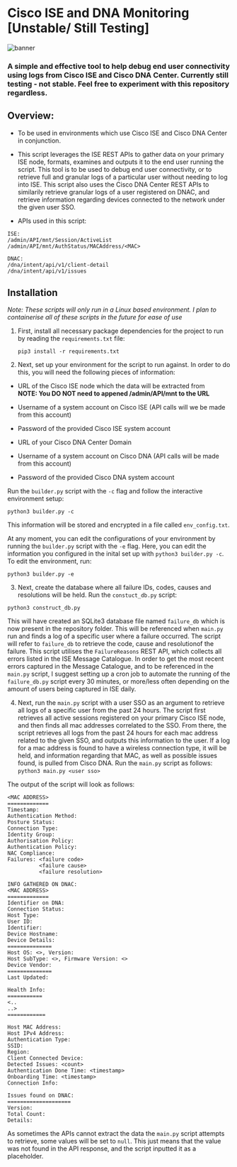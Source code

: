 # Cisco ISE and DNA Monitoring  [Unstable/ Still Testing]
![banner](https://shoppaulzizkaphoto.com/cdn/shop/products/Desktop-1.jpg?v=1523412172 "banner")  
### A simple and effective tool to help debug end user connectivity using logs from Cisco ISE and Cisco DNA Center. Currently still testing - not stable. Feel free to experiment with this repository regardless.  

## Overview: 
- To be used in environments which use Cisco ISE and Cisco DNA Center in conjunction.  

- This script leverages the ISE REST APIs to gather data on your primary ISE node, formats, examines and outputs it to the end user running the script. This tool is to be used to debug end user connectivity, or to retrieve full and granular logs of a particular user without needing to log into ISE. This script also uses the Cisco DNA Center REST APIs to similarily retrieve granular logs of a user registered on DNAC, and retrieve information regarding devices connected to the network under the given user SSO.  

- APIs used in this script:
```
ISE:  
/admin/API/mnt/Session/ActiveList  
/admin/API/mnt/AuthStatus/MACAddress/<MAC>

DNAC:  
/dna/intent/api/v1/client-detail
/dna/intent/api/v1/issues
```

## Installation  
*Note: These scripts will only run in a Linux based environment. I plan to containerise all of these scripts in the future for ease of use*
1. First, install all necessary package dependencies for the project to run by reading the `requirements.txt` file:  

    `pip3 install -r requirements.txt`  

2. Next, set up your environment for the script to run against. In order to do this, you will need the following pieces of information:  
- URL of the Cisco ISE node which the data will be extracted from  
**NOTE: You DO NOT need to appened /admin/API/mnt to the URL**  

- Username of a system account on Cisco ISE (API calls will we be made from this account)    
- Password of the provided Cisco ISE system account  
- URL of your Cisco DNA Center Domain  
- Username of a system account on Cisco DNA (API calls will be made from this account)  
- Password of the provided Cisco DNA system account  

Run the `builder.py` script with the `-c` flag and follow the interactive environment setup:  

`python3 builder.py -c`  

This information will be stored and encrypted in a file called `env_config.txt`.  

At any moment, you can edit the configurations of your environment by running the `builder.py` script with the `-e` flag. Here, you can edit the information you configured in the inital set up with `python3 builder.py -c`. To edit the environment, run:  

`python3 builder.py -e`  
  
3. Next, create the database where all failure IDs, codes, causes and resolutions will be held. Run the `constuct_db.py` script:  

`python3 construct_db.py`

This will have created an SQLite3 database file named `failure_db` which is now present in the repository folder. This will be referenced when `main.py` run and finds a log of a specific user where a failure occurred. The script will refer to `failure_db` to retrieve the code, cause and resolutionof the failure. This script utilises the `FailureReasons` REST API, which collects all errors listed in the ISE Message Catalogue. In order to get the most recent errors captured in the Message Catalogue, and to be referenced in the `main.py` script, I suggest setting up a cron job to automate the running of the `failure_db.py` script every 30 minutes, or more/less often depending on the amount of users being captured in ISE daily.

4. Next, run the `main.py` script with a user SSO as an argument to retrieve all logs of a specific user from the past 24 hours. The script first retrieves all active sessions registered on your primary Cisco ISE node, and then finds all mac addresses correlated to the SSO. From there, the script retrieves all logs from the past 24 hours for each mac address related to the given SSO, and outputs this information to the user. If a log for a mac address is found to have a wireless connection type, it will be held, and information regarding that MAC, as well as possible issues found, is pulled from Cisco DNA. Run the `main.py` script as follows:  
`python3 main.py <user sso>`  

The output of the script will look as follows:   
```
<MAC ADDRESS>
=============
Timestamp:
Authentication Method:
Posture Status:
Connection Type:
Identity Group:
Authorisation Policy:
Authentication Policy:
NAC Compliance:
Failures: <failure code>
          <failure cause>
          <failure resolution>

INFO GATHERED ON DNAC:
<MAC ADDRESS>
=============
Identifier on DNA:
Connection Status:
Host Type:
User ID:
Identifier:
Device Hostname:
Device Details:
==============
Host OS: <>, Version:
Host SubType: <>, Firmware Version: <>
Device Vendor:
==============
Last Updated:

Health Info:
===========
<..
..>
============

Host MAC Address:
Host IPv4 Address:
Authentication Type:
SSID:
Region:
Client Connected Device:
Detected Issues: <count>
Authentication Done Time: <timestamp>
Onboarding Time: <timestamp>
Connection Info:

Issues found on DNAC:
====================
Version:
Total Count:
Details:
```

As sometimes the APIs cannot extract the data the `main.py` script attempts to retrieve, some values will be set to `null`. This just means that the value was not found in the API response, and the script inputted it as a placeholder. 